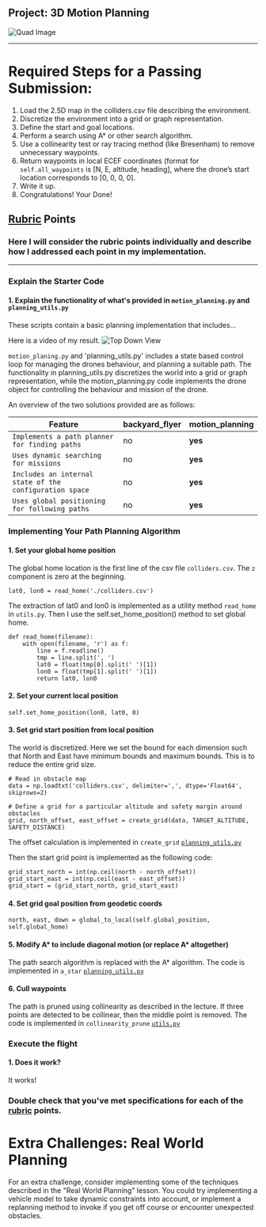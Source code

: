 ## Project: 3D Motion Planning
![Quad Image](./misc/enroute.png)

---


# Required Steps for a Passing Submission:
1. Load the 2.5D map in the colliders.csv file describing the environment.
2. Discretize the environment into a grid or graph representation.
3. Define the start and goal locations.
4. Perform a search using A* or other search algorithm.
5. Use a collinearity test or ray tracing method (like Bresenham) to remove unnecessary waypoints.
6. Return waypoints in local ECEF coordinates (format for `self.all_waypoints` is [N, E, altitude, heading], where the drone’s start location corresponds to [0, 0, 0, 0].
7. Write it up.
8. Congratulations!  Your Done!

## [Rubric](https://review.udacity.com/#!/rubrics/1534/view) Points
### Here I will consider the rubric points individually and describe how I addressed each point in my implementation.  

---
### Explain the Starter Code

#### 1. Explain the functionality of what's provided in `motion_planning.py` and `planning_utils.py`
These scripts contain a basic planning implementation that includes...

Here is a video of my result.
![Top Down View](https://youtu.be/oQS_rbUXzY8)

`motion_planing.py` and 'planning_utils.py' includes a state based control loop for managing the drones behaviour, and planning a suitable path. The functionality in planning_utils.py discretizes the world into a grid or graph representation, while the motion_planning.py code implements the drone object for controlling the behaviour and mission of the drone.

An overview of the two solutions provided are as follows:

Feature | backyard_flyer | motion_planning
--- | --- | ---
`Implements a path planner for finding paths` | no | **yes**
`Uses dynamic searching for missions` | no | **yes**
`Includes an internal state of the configuration space` | no | **yes**
`Uses global positioning for following paths` | no | **yes**

### Implementing Your Path Planning Algorithm

#### 1. Set your global home position
The global home location is the first line of the csv file `colliders.csv`. The `z` component is zero at the beginning.

```
lat0, lon0 = read_home('./colliders.csv')
```

The extraction of lat0 and lon0 is implemented as a utility method `read_home` in `utils.py`. Then I use the self.set_home_position() method to set global home.

```
def read_home(filename):
    with open(filename, 'r') as f:
        line = f.readline()
        tmp = line.split(', ')
        lat0 = float(tmp[0].split(' ')[1])
        lon0 = float(tmp[1].split(' ')[1])
        return lat0, lon0
```

#### 2. Set your current local position

```
self.set_home_position(lon0, lat0, 0)
```

#### 3. Set grid start position from local position
The world is discretized. Here we set the bound for each dimension such that North and East have minimum bounds and maximum bounds. This is to reduce the entire grid size.

```
# Read in obstacle map
data = np.loadtxt('colliders.csv', delimiter=',', dtype='Float64', skiprows=2)

# Define a grid for a particular altitude and safety margin around obstacles
grid, north_offset, east_offset = create_grid(data, TARGET_ALTITUDE, SAFETY_DISTANCE)
```

The offset calculation is implemented in `create_grid` [`planning_utils.py`](planning_utils.py#L6)

Then the start grid point is implemented as the following code:

```
grid_start_north = int(np.ceil(north - north_offset))
grid_start_east = int(np.ceil(east - east_offset))
grid_start = (grid_start_north, grid_start_east)
```

#### 4. Set grid goal position from geodetic coords

```
north, east, down = global_to_local(self.global_position, self.global_home)
```

#### 5. Modify A* to include diagonal motion (or replace A* altogether)
The path search algorithm is replaced with the A* algorithm. The code is implemented in `a_star` [`planning_utils.py`](planning_utils.py#L91)

#### 6. Cull waypoints 
The path is pruned using collinearity as described in the lecture. If three points are detected to be collinear, then the middle point is removed. The code is implemented in `collinearity_prune` [`utils.py`](utils.py#L21)


### Execute the flight
#### 1. Does it work?
It works!

### Double check that you've met specifications for each of the [rubric](https://review.udacity.com/#!/rubrics/1534/view) points.
  
# Extra Challenges: Real World Planning

For an extra challenge, consider implementing some of the techniques described in the "Real World Planning" lesson. You could try implementing a vehicle model to take dynamic constraints into account, or implement a replanning method to invoke if you get off course or encounter unexpected obstacles.


